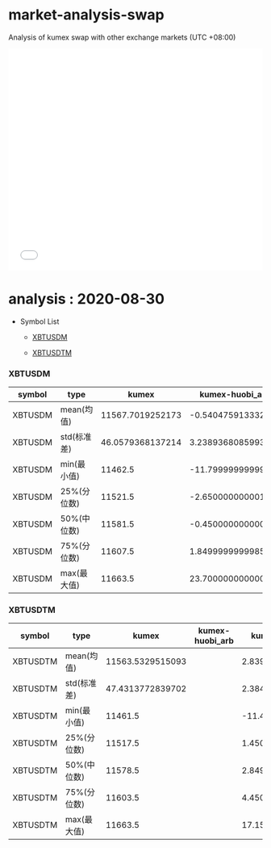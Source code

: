 # market-analysis-swap
Analysis of kumex swap with other exchange markets (UTC +08:00)

<iframe width="100%" height="440" src="./data.html" frameborder="no" border="0" scrolling="no"></iframe>

# analysis : 2020-08-30
* Symbol List

  * [XBTUSDM](#xbtusdm)

  * [XBTUSDTM](#xbtusdtm)


### XBTUSDM

symbol|type|kumex|kumex-huobi_arb|kumex-okex_arb
---|---|---|---|---
XBTUSDM | mean(均值) | 11567.7019252173 | -0.540475913332364 | 0.532712044202687
XBTUSDM | std(标准差) | 46.0579368137214 | 3.23893680859935 | 2.53108445474176
XBTUSDM | min(最小值) | 11462.5 | -11.7999999999993 | -33.7000000000007
XBTUSDM | 25%(分位数) | 11521.5 | -2.65000000000145 | -1.15000000000146
XBTUSDM | 50%(中位数) | 11581.5 | -0.450000000000728 | 0.349999999998545
XBTUSDM | 75%(分位数) | 11607.5 | 1.84999999999854 | 2.04999999999927
XBTUSDM | max(最大值) | 11663.5 | 23.7000000000007 | 11.25


### XBTUSDTM

symbol|type|kumex|kumex-huobi_arb|kumex-okex_arb
---|---|---|---|---
XBTUSDTM | mean(均值) | 11563.5329515093 |  | 2.83979847157465
XBTUSDTM | std(标准差) | 47.4313772839702 |  | 2.38432282366545
XBTUSDTM | min(最小值) | 11461.5 |  | -11.4500000000007
XBTUSDTM | 25%(分位数) | 11517.5 |  | 1.45000000000073
XBTUSDTM | 50%(中位数) | 11578.5 |  | 2.84999999999855
XBTUSDTM | 75%(分位数) | 11603.5 |  | 4.45000000000073
XBTUSDTM | max(最大值) | 11663.5 |  | 17.1500000000015

